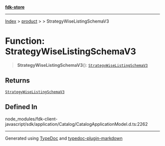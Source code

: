 [**fdk-store**](../../../README.md)
***

[Index](../../../API.md) > [product](../../README.md) > [<internal>](../README.md) > StrategyWiseListingSchemaV3

# Function: StrategyWiseListingSchemaV3

> **StrategyWiseListingSchemaV3**(): [`StrategyWiseListingSchemaV3`](../type-aliases/type-alias.StrategyWiseListingSchemaV3.md)

## Returns

[`StrategyWiseListingSchemaV3`](../type-aliases/type-alias.StrategyWiseListingSchemaV3.md)

## Defined In

node\_modules/fdk-client-javascript/sdk/application/Catalog/CatalogApplicationModel.d.ts:2262

***
Generated using [TypeDoc](https://typedoc.org/) and [typedoc-plugin-markdown](https://www.npmjs.com/package/typedoc-plugin-markdown)
